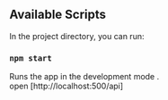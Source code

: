 ## Available Scripts
In the project directory, you can run:

### `npm start `

Runs the app in the development mode . <br/>
open [http://localhost:500/api]
